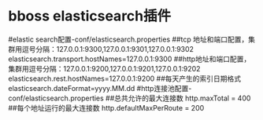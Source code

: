 # bboss elasticsearch插件

#elastic search配置-conf/elasticsearch.properties
##tcp 地址和端口配置，集群用逗号分隔：127.0.0.1:9300,127.0.0.1:9301,127.0.0.1:9302
elasticsearch.transport.hostNames=127.0.0.1:9300
##http地址和端口配置，集群用逗号分隔：127.0.0.1:9200,127.0.0.1:9201,127.0.0.1:9202
elasticsearch.rest.hostNames=127.0.0.1:9200
##每天产生的索引日期格式
elasticsearch.dateFormat=yyyy.MM.dd
#http连接池配置-conf/elasticsearch.properties
##总共允许的最大连接数
http.maxTotal = 400
##每个地址运行的最大连接数
http.defaultMaxPerRoute = 200
